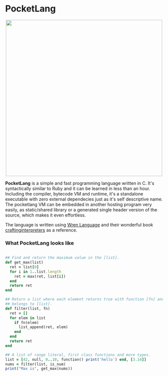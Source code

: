 # PocketLang

<p align="center" >
<img src="https://user-images.githubusercontent.com/41085900/117528974-88fa8d00-aff2-11eb-8001-183c14786362.png" width="500" >
</p>

**PocketLang** is a simple and fast programming language written in C. It's syntactically similar to Ruby and it can be learned in less than an hour. Including the compiler, bytecode VM and runtime, it's a standalone executable with zero external dependecies just as it's self descriptive name. The pocketlang VM can be embedded in another hosting program very easily, as static/shared library or a generated single header version of the source, which makes it even effortless.

The language is written using [Wren Language](https://wren.io/) and their wonderful book [craftinginterpreters](http://www.craftinginterpreters.com/) as a reference.

### What PocketLang looks like

```ruby

## Find and return the maximum value in the [list].
def get_max(list)
  ret = list[0]
  for i in 1..list.length
    ret = max(ret, list[i])
  end
  return ret
end

## Return a list where each element returns true with function [fn] and
## belongs to [list].
def filter(list, fn)
  ret = []
  for elem in list
    if fn(elem)
      list_append(ret, elem)
    end
  end
  return ret
end

## A list of range literal, first class functions and more types.
list = [42, null, 0..10, function() print('hello') end, [3.14]]
nums = filter(list, is_num)
print("Max is", get_max(nums))

```

